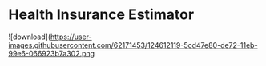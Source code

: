 # Health Insurance Estimator

![download](https://user-images.githubusercontent.com/62171453/124612119-5cd47e80-de72-11eb-99e6-066923b7a302.png
